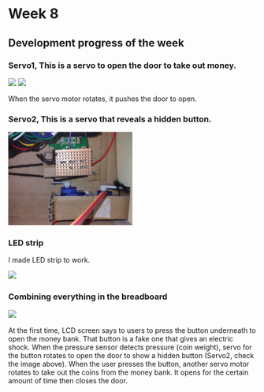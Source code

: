 # Week 8

## Development progress of the week

### Servo1, This is a servo to open the door to take out money.

<img src="img/servo1.jpg" width="50%">

<img src="img/openDoor.gif" width="50%">

When the servo motor rotates, it pushes the door to open.


### Servo2, This is a servo that reveals a hidden button.

<img src="img/servo2.jpg" width="50%">


### LED strip

I made LED strip to work.

<img src="img/LED.gif" width="50%">


### Combining everything in the breadboard

<img src="img/work.gif" width="50%">

At the first time, LCD screen says to users to press the button underneath to open the money bank. That button is a fake one that gives an electric shock. When the pressure sensor detects pressure (coin weight), servo for the button rotates to open the door to show a hidden button (Servo2, check the image above). When the user presses the button, another servo motor rotates to take out the coins from the money bank. It opens for the certain amount of time then closes the door.